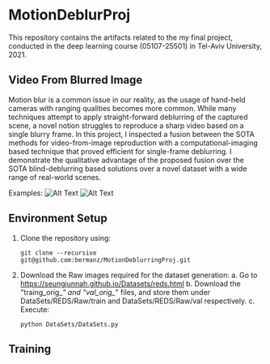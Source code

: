 # MotionDeblurProj
This repository contains the artifacts related to the my final project, conducted in the deep learning course (05107-25501) in Tel-Aviv University, 2021.

## Video From Blurred Image
Motion blur is a common issue in our reality, as the usage of hand-held cameras with ranging qualities becomes more common. While many techniques attempt to apply straight-forward deblurring of the captured scene, a novel notion struggles to reproduce a sharp video based on a single blurry frame. In this project, I inspected a fusion between the SOTA methods for video-from-image reproduction with a computational-imaging based technique that proved efficient for single-frame deblurring. I demonstrate the qualitative advantage of the proposed fusion over the SOTA blind-deblurring based solutions over a novel dataset with a wide range of real-world scenes.

Examples:
![Alt Text](Examples/1253/comb.gif)
![Alt Text](Examples/515/comb.gif)

## Environment Setup
1. Clone the repository using:
   ```
   git clone --recursive git@github.com:bermanz/MotionDeblurringProj.git
   ```  
2. Download the Raw images required for the dataset generation:
   a. Go to https://seungjunnah.github.io/Datasets/reds.html
   b. Download the "traing_orig_*" and "val_orig_*" files, and store them under DataSets/REDS/Raw/train and DataSets/REDS/Raw/val respectively.
   c. Execute:
    ```
   python DataSets/DataSets.py
   ```    
   
## Training

 

